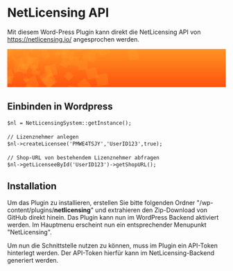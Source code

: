 # NetLicensing API

Mit diesem Word-Press Plugin kann direkt die NetLicensing API von https://netlicensing.io/ angesprochen werden.

![banner](./tpl/banner.jpg)

## Einbinden in Wordpress
```
$nl = NetLicensingSystem::getInstance();

// Lizenznehmer anlegen
$nl->createLicensee('PMWE4TSJY','UserID123',true);

// Shop-URL von bestehendem Lizenznehmer abfragen
$nl->getLicenseeById('UserID123')->getShopURL();
```

## Installation

Um das Plugin zu installieren, erstellen Sie bitte folgenden Ordner "/wp-content/plugins/**netlicensing**" und extrahieren den Zip-Download von GitHub direkt hinein. Das Plugin kann nun im WordPress Backend aktiviert werden. Im Hauptmenu erscheint nun ein entsprechender Menupunkt "NetLicensing".

Um nun die Schnittstelle nutzen zu können, muss im Plugin ein API-Token hinterlegt werden. Der API-Token hierfür kann im NetLicensing-Backend generiert werden. 